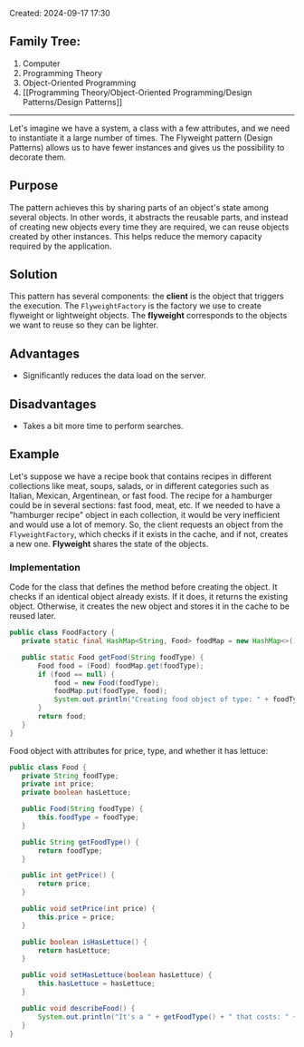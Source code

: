 Created: 2024-09-17 17:30
## Family Tree:
1. Computer
2. Programming Theory
3. Object-Oriented Programming
4. [[Programming Theory/Object-Oriented Programming/Design Patterns/Design Patterns]]
-- -
Let's imagine we have a system, a class with a few attributes, and we need to instantiate it a large number of times. The Flyweight pattern (Design Patterns) allows us to have fewer instances and gives us the possibility to decorate them.
## Purpose
The pattern achieves this by sharing parts of an object's state among several objects. In other words, it abstracts the reusable parts, and instead of creating new objects every time they are required, we can reuse objects created by other instances. This helps reduce the memory capacity required by the application.
## Solution
This pattern has several components: the **client** is the object that triggers the execution. The `FlyweightFactory` is the factory we use to create flyweight or lightweight objects. The **flyweight** corresponds to the objects we want to reuse so they can be lighter.
## Advantages
- Significantly reduces the data load on the server.
## Disadvantages
- Takes a bit more time to perform searches.
## Example
Let's suppose we have a recipe book that contains recipes in different collections like meat, soups, salads, or in different categories such as Italian, Mexican, Argentinean, or fast food.
The recipe for a hamburger could be in several sections: fast food, meat, etc. If we needed to have a "hamburger recipe" object in each collection, it would be very inefficient and would use a lot of memory.
So, the client requests an object from the `FlyweightFactory`, which checks if it exists in the cache, and if not, creates a new one. **Flyweight** shares the state of the objects.
### Implementation
Code for the class that defines the method before creating the object. It checks if an identical object already exists. If it does, it returns the existing object. Otherwise, it creates the new object and stores it in the cache to be reused later.
```java
public class FoodFactory {
   private static final HashMap<String, Food> foodMap = new HashMap<>();

   public static Food getFood(String foodType) {
       Food food = (Food) foodMap.get(foodType);
       if (food == null) {
           food = new Food(foodType);
           foodMap.put(foodType, food);
           System.out.println("Creating food object of type: " + foodType);
       }
       return food;
   }
}
```
Food object with attributes for price, type, and whether it has lettuce:
```java
public class Food {
   private String foodType;
   private int price;
   private boolean hasLettuce;

   public Food(String foodType) {
       this.foodType = foodType;
   }

   public String getFoodType() {
       return foodType;
   }

   public int getPrice() {
       return price;
   }

   public void setPrice(int price) {
       this.price = price;
   }

   public boolean isHasLettuce() {
       return hasLettuce;
   }

   public void setHasLettuce(boolean hasLettuce) {
       this.hasLettuce = hasLettuce;
   }

   public void describeFood() { 
       System.out.println("It's a " + getFoodType() + " that costs: " + getPrice());
   }
}
```